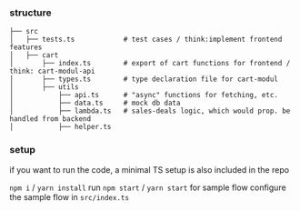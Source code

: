 ### structure
    
    ├── src                     
    │   ├── tests.ts            # test cases / think:implement frontend features
    │   ├── cart                 
    │       ├── index.ts        # export of cart functions for frontend / think: cart-modul-api
    │       ├── types.ts        # type declaration file for cart-modul
    │       ├── utils            
    │           ├── api.ts      # "async" functions for fetching, etc. 
    │           ├── data.ts     # mock db data
    │           ├── lambda.ts   # sales-deals logic, which would prop. be handled from backend
    │           ├── helper.ts            

### setup
if you want to run the code, a minimal TS setup is also included in the repo

`npm i` / `yarn install`
run `npm start` / `yarn start` for sample flow
configure the sample flow in `src/index.ts`

